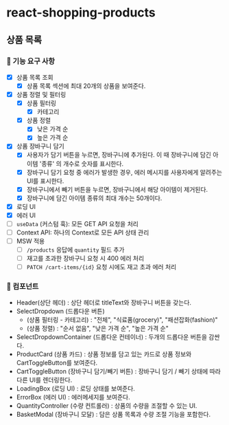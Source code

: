 # react-shopping-products

## 상품 목록

### 📖 기능 요구 사항

- [x] 상품 목록 조회
  - [x] 상품 목록 섹션에 최대 20개의 상품을 보여준다.
- [x] 상품 정렬 및 필터링
  - [x] 상품 필터링
    - [x] 카테고리
  - [x] 상품 정렬
    - [x] 낮은 가격 순
    - [x] 높은 가격 순
- [x] 상품 장바구니 담기
  - [x] 사용자가 담기 버튼을 누르면, 장바구니에 추가된다. 이 때 장바구니에 담긴 아이템 '종류' 의 개수로 숫자를 표시한다.
  - [x] 장바구니 담기 요청 중 에러가 발생한 경우, 에러 메시지를 사용자에게 알려주는 UI를 표시한다.
  - [x] 장바구니에서 빼기 버튼을 누르면, 장바구니에서 해당 아이템이 제거된다.
  - [x] 장바구니에 담긴 아이템 종류의 최대 개수는 50개이다.
- [x] 로딩 UI
- [x] 에러 UI
- [ ] `useData` (커스텀 훅): 모든 GET API 요청을 처리
- [ ] Context API: 하나의 Context로 모든 API 상태 관리
- [ ] MSW 적용
  - [ ] `/products` 응답에 `quantity` 필드 추가
  - [ ] 재고를 초과한 장바구니 요청 시 400 에러 처리
  - [ ] `PATCH /cart-items/{id}` 요청 시에도 재고 초과 에러 처리

### 🧩 컴포넌트

- Header(상단 헤더)
  : 상단 헤더로 titleText와 장바구니 버튼을 갖는다.
- SelectDropdown (드롭다운 버튼)
  - (상품 필터링 - 카테고리) : "전체", "식료품(grocery)", "패션잡화(fashion)"
  - (상품 정렬) : "순서 없음", "낮은 가격 순", "높은 가격 순"
- SelectDropdownContainer (드롭다운 컨테이너)
  : 두개의 드롭다운 버튼을 감싼다.
- ProductCard (상품 카드)
  : 상품 정보를 담고 있는 카드로 상품 정보와 CartToggleButton를 보여준다.
- CartToggleButton (장바구니 담기/빼기 버튼)
  : 장바구니 담기 / 빼기 상태에 따라 다른 UI를 렌더링한다.
- LoadingBox (로딩 UI)
  : 로딩 상태를 보여준다.
- ErrorBox (에러 UI)
  : 에러메세지를 보여준다.
- QuantityController (수량 컨트롤러)
  : 상품의 수량을 조절할 수 있는 UI.
- BasketModal (장바구니 모달)
  : 담은 상품 목록과 수량 조절 기능을 포함한다.